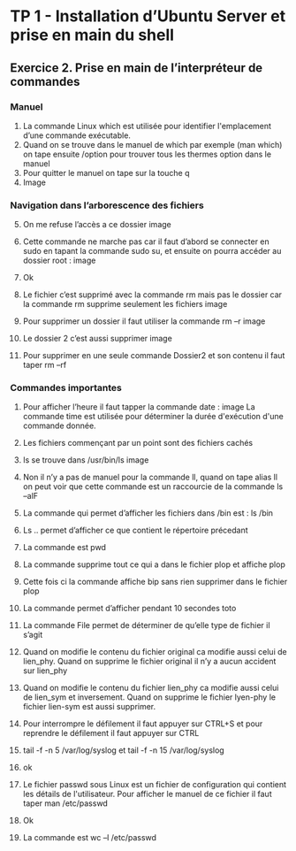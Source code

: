 # TP 1 - Installation d’Ubuntu Server et prise en main du shell
## Exercice 2. Prise en main de l’interpréteur de commandes
### Manuel
1.	La commande Linux which est utilisée pour identifier l'emplacement d’une commande exécutable.
2.	Quand on se trouve dans le manuel de which par exemple (man which) on tape ensuite /option pour trouver tous les thermes option dans le manuel 
3.	Pour quitter le manuel on tape sur la touche q
4. Image 

### Navigation dans l’arborescence des fichiers
5.	On me refuse l’accès a ce dossier
image
6.	Cette commande ne marche pas car il faut d’abord se connecter en sudo en tapant la commande sudo su, et ensuite on pourra accéder au dossier root :
image
7.	Ok

8.	Le fichier c’est supprimé avec la commande rm mais pas le dossier car la commande rm supprime seulement les fichiers
image
9.	Pour supprimer un dossier il faut utiliser la commande rm –r 
image
10.	Le dossier 2 c’est aussi supprimer
image
11.	Pour supprimer en une seule commande Dossier2 et son contenu il faut taper rm –rf

### Commandes importantes
1.	Pour afficher l’heure il faut tapper la commande date :
 image
La commande time est utilisée pour déterminer la durée d'exécution d'une commande donnée.

2.	Les fichiers commençant par un point sont des fichiers cachés

3.	ls se trouve dans /usr/bin/ls
	image
4.	Non il n’y a pas de manuel pour la commande ll, quand on tape alias ll on peut voir que cette commande est un raccourcie de la commande ls –alF

5.	La commande qui permet d’afficher les fichiers dans /bin est : ls /bin 

6.	Ls .. permet d’afficher ce que contient le répertoire précedant

7.	La commande est pwd

8.	La commande supprime tout ce qui a dans le fichier plop et affiche plop

9.	Cette fois ci la commande affiche bip sans rien supprimer dans le fichier plop

10.	La commande permet d’afficher pendant 10 secondes toto

11.	La commande File permet de déterminer de qu’elle type de fichier il s’agit

12.	Quand on modifie le contenu du fichier original ca modifie aussi celui de lien_phy. Quand on supprime le fichier original il n’y a aucun accident sur lien_phy

13.	Quand on modifie le contenu du fichier lien_phy ca modifie aussi celui de lien_sym et inversement. Quand on supprime le fichier lyen-phy le fichier lien-sym est aussi supprimer.

14.	Pour interrompre le défilement il faut appuyer sur CTRL+S et pour reprendre le défilement il faut appuyer sur CTRL

15.	tail -f -n 5 /var/log/syslog et tail -f -n 15 /var/log/syslog

16.	ok

17.	Le fichier passwd sous Linux est un fichier de configuration qui contient les détails de l'utilisateur. Pour afficher le manuel de ce fichier il faut taper man /etc/passwd

18.	Ok

19.	La commande est wc –l /etc/passwd


